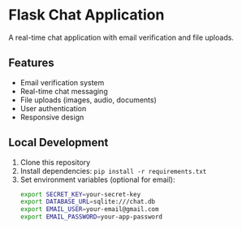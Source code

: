 # Flask Chat Application

A real-time chat application with email verification and file uploads.

## Features

- Email verification system
- Real-time chat messaging
- File uploads (images, audio, documents)
- User authentication
- Responsive design

## Local Development

1. Clone this repository
2. Install dependencies: `pip install -r requirements.txt`
3. Set environment variables (optional for email):
   ```bash
   export SECRET_KEY=your-secret-key
   export DATABASE_URL=sqlite:///chat.db
   export EMAIL_USER=your-email@gmail.com
   export EMAIL_PASSWORD=your-app-password